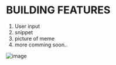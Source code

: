 # BUILDING FEATURES
1. User input
2. snippet
3. picture of meme
4. more comming soon..


![image](https://github.com/aniketsinha2002/Thala-For-A-Reason/assets/97850511/838ccc18-e733-44a4-80c9-c7cfcb8020d6)

